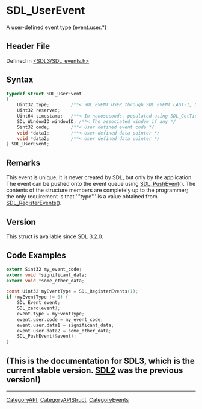 # SDL_UserEvent

A user-defined event type (event.user.*)

## Header File

Defined in [<SDL3/SDL_events.h>](https://github.com/libsdl-org/SDL/blob/main/include/SDL3/SDL_events.h)

## Syntax

```c
typedef struct SDL_UserEvent
{
    Uint32 type;        /**< SDL_EVENT_USER through SDL_EVENT_LAST-1, Uint32 because these are not in the SDL_EventType enumeration */
    Uint32 reserved;
    Uint64 timestamp;   /**< In nanoseconds, populated using SDL_GetTicksNS() */
    SDL_WindowID windowID; /**< The associated window if any */
    Sint32 code;        /**< User defined event code */
    void *data1;        /**< User defined data pointer */
    void *data2;        /**< User defined data pointer */
} SDL_UserEvent;
```

## Remarks

This event is unique; it is never created by SDL, but only by the
application. The event can be pushed onto the event queue using
[SDL_PushEvent](SDL_PushEvent)(). The contents of the structure members are
completely up to the programmer; the only requirement is that '''type''' is
a value obtained from [SDL_RegisterEvents](SDL_RegisterEvents)().

## Version

This struct is available since SDL 3.2.0.

## Code Examples

```c
extern Sint32 my_event_code;
extern void *significant_data;
extern void *some_other_data;

const Uint32 myEventType = SDL_RegisterEvents(1);
if (myEventType != 0) {
    SDL_Event event;
    SDL_zero(event);
    event.type = myEventType;
    event.user.code = my_event_code;
    event.user.data1 = significant_data;
    event.user.data2 = some_other_data;
    SDL_PushEvent(&event);
}
```

## (This is the documentation for SDL3, which is the current stable version. [SDL2](https://wiki.libsdl.org/SDL2/) was the previous version!)



----
[CategoryAPI](CategoryAPI), [CategoryAPIStruct](CategoryAPIStruct), [CategoryEvents](CategoryEvents)

